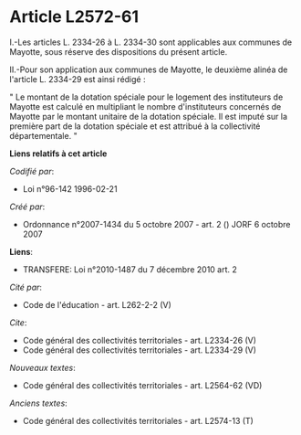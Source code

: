 # Article L2572-61

I.-Les articles L. 2334-26 à L. 2334-30 sont applicables aux communes de Mayotte, sous réserve des dispositions du présent
article. 

II.-Pour son application aux communes de Mayotte, le deuxième alinéa de l'article L. 2334-29 est ainsi rédigé : 

" Le montant de la dotation spéciale pour le logement des instituteurs de Mayotte est calculé en multipliant le nombre
d'instituteurs concernés de Mayotte par le montant unitaire de la dotation spéciale. Il est imputé sur la première part de la
dotation spéciale et est attribué à la collectivité départementale. "

**Liens relatifs à cet article**

_Codifié par_:

  - Loi n°96-142 1996-02-21

_Créé par_:

  - Ordonnance n°2007-1434 du 5 octobre 2007 - art. 2 () JORF 6 octobre 2007

**Liens**:

  - TRANSFERE: Loi n°2010-1487 du 7 décembre 2010 art. 2

_Cité par_:

  - Code de l'éducation - art. L262-2-2 (V)

_Cite_:

  - Code général des collectivités territoriales - art. L2334-26 (V)
  - Code général des collectivités territoriales - art. L2334-29 (V)

_Nouveaux textes_:

  - Code général des collectivités territoriales - art. L2564-62 (VD)

_Anciens textes_:

  - Code général des collectivités territoriales - art. L2574-13 (T)
